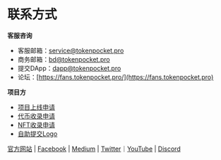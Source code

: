 # 联系方式

**客服咨询**

* 客服邮箱：service@tokenpocket.pro
* 商务邮箱：bd@tokenpocket.pro
* 提交DApp：dapp@tokenpocket.pro
* 论坛：[https://fans.tokenpocket.pro/](https://fans.tokenpocket.pro)



**项目方**

* [项目上线申请](https://www.tokenpocket.pro/zh/submit/dapp)
* [代币收录申请](https://www.tokenpocket.pro/zh/submit/token)
* [NFT收录申请](https://tokenpocket.pro/zh/submit/nft)
* [自助提交Logo](https://tphelp.gitbook.io/cn/wallet-operation/submit-token)

[官方网站](https://www.tokenpocket.pro)  |  [Facebook](https://www.facebook.com/TokenPocket)  |  [Medium](https://medium.com/@tokenpocket.gm)  |  [Twitter](https://twitter.com/TokenPocket\_TP)｜[YouTube](https://www.youtube.com/channel/UCudaS5hcbqUaMtOGHmQ2e0A) | [Discord](https://discord.gg/bjzwFT5Rzj)
